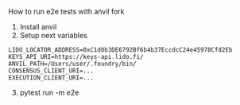 How to run e2e tests with anvil fork

1. Install anvil
2. Setup next variables
```
LIDO_LOCATOR_ADDRESS=0xC1d0b3DE6792Bf6b4b37EccdcC24e45978Cfd2Eb
KEYS_API_URI=https://keys-api.lido.fi/
ANVIL_PATH=/Users/user/.foundry/bin/
CONSENSUS_CLIENT_URI=...
EXECUTION_CLIENT_URI=...
```
3. pytest run -m e2e
